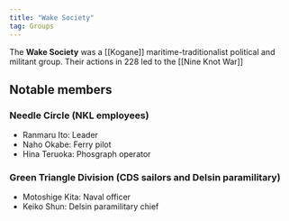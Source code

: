 ```yaml
---
title: "Wake Society"
tag: Groups
---
```


The **Wake Society** was a [[Kogane]] maritime-traditionalist political and militant group. Their actions in 228 led to the [[Nine Knot War]]

## Notable members

### Needle Circle (NKL employees)

- Ranmaru Ito: Leader
- Naho Okabe: Ferry pilot
- Hina Teruoka: Phosgraph operator

### Green Triangle Division (CDS sailors and Delsin paramilitary)

- Motoshige Kita: Naval officer
- Keiko Shun: Delsin paramilitary chief
